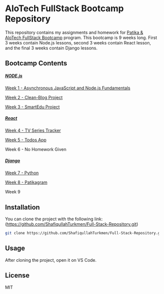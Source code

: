 # AloTech FullStack Bootcamp Repository

This repository contains my assignments and homework for [Patika & AloTech FullStack Bootcamp](https://www.patika.dev/programlar/alotech-fullstack-bootcamp) program. This bootcamp is 9 weeks long. First 3 weeks contain Node.js lessons, second 3 weeks contain React lesson, and the final 3 weeks contain Django lessons.

## Bootcamp Contents

##### [NODE.js](https://github.com/AloTech-Full-Stack-Bootcamp/Shafiqullah-Turkmen/tree/main/Node.js)
[Week 1 - Asynchronous JavaScript and Node.js Fundamentals](https://github.com/AloTech-Full-Stack-Bootcamp/Shafiqullah-Turkmen/tree/main/Node.js/week)

[Week 2 - Clean-Blog Project](https://github.com/AloTech-Full-Stack-Bootcamp/Shafiqullah-Turkmen/tree/main/Node.js/week2)

[Week 3 - SmartEdu Project](https://github.com/AloTech-Full-Stack-Bootcamp/Shafiqullah-Turkmen/tree/main/Node.js/week3)

##### [React](https://github.com/ShafiqullahTurkmen/Full-Stack-Repository/tree/main/React/)
[Week 4 - TV Series Tracker](https://github.com/AloTech-Full-Stack-Bootcamp/Shafiqullah-Turkmen/tree/main/React/week4) 

[Week 5 - Todos App](https://github.com/AloTech-Full-Stack-Bootcamp/Shafiqullah-Turkmen/tree/main/React/week5/my-todos-app)

Week 6 - No Homework Given

##### [Django](https://github.com/ShafiqullahTurkmen/Full-Stack-Repository/tree/main/Django/)

[Week 7 - Python](https://github.com/AloTech-Full-Stack-Bootcamp/Shafiqullah-Turkmen/tree/main/Django/week7)

[Week 8 - Patikagram](https://github.com/AloTech-Full-Stack-Bootcamp/Shafiqullah-Turkmen/tree/main/Django/week8)

Week 9

## Installation
You can clone the project with the following link: (https://github.com/ShafiqullahTurkmen/Full-Stack-Repository.git)
```sh
git clone https://github.com/ShafiqullahTurkmen/Full-Stack-Repository.git
```

## Usage
After cloning the project, open it on VS Code.

## License
MIT
